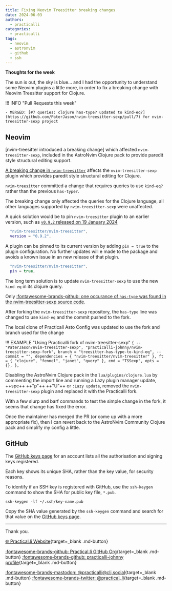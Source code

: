 ```yaml
---
title: Fixing Neovim Treesitter breaking changes
date: 2024-06-03
authors:
  - practicalli
categories:
  - practicalli
tags:
  - neovim
  - astronvim
  - github
  - ssh
---
```


**Thoughts for the week**

The sun is out, the sky is blue... and I had the opportunity to understand some Neovim plugins a little more, in order to fix a breaking change with Neovim Treesitter support for Clojure.

!!! INFO "Pull Requests this week"

    - MERGED: [#7 queries: clojure has-type? updated to kind-eq?](https://github.com/PaterJason/nvim-treesitter-sexp/pull/7) for nvim-treesitter-sexp project

<!-- more -->

## Neovim

[nvim-treesitter introduced a breaking change] which affected `nvim-treesitter-sexp`, included in the AstroNvim Clojure pack to provide paredit style structural editing support.

[A breaking change in `nvim-treesitter`](https://github.com/nvim-treesitter/nvim-treesitter/commit/a80fe081b4c5890980561e0de2458f64aaffbfc7) affects the `nvim-treesitter-sexp` plugin which provides paredit style structural editing for Clojure.  

`nvim-treesitter` committed a change that requires queries to use `kind-eq?` rather than the previous `has-type?`.

The breaking change only affected the queries for the Clojure language, all other languages supported by `nvim-treesitter-sexp` were unaffected.

    

A quick solution would be to pin `nvim-treesitter` plugin to an earlier version, such as [`v0.9.2` released on 19 January 2024](https://github.com/nvim-treesitter/nvim-treesitter/releases/tag/v0.9.2)

```lua
  "nvim-treesitter/nvim-treesitter",
  version = "0.9.2",
```

A plugin can be pinned to its current version by adding `pin = true` to the plugin configuration.  No further updates will e made to the package and avoids a known issue in an new release of that plugin. 

```lua
  "nvim-treesitter/nvim-treesitter",
  pin = true,
```

The long term solution is to update `nvim-treesitter-sexp` to use the new `kind-eq` in its clojure query.

Only [:fontawesome-brands-github: one occurance of `has-type` was found in the nvim-treesitter-sexp source code](https://github.com/PaterJason/nvim-treesitter-sexp/blob/master/queries/clojure/sexp.scm#L42).

After forking the `nvim-treesitter-sexp` repository, the `has-type` line was changed to use `kind-eq` and the commit pushed to the fork. 

The local clone of Practicall Asto Config was updated to use the fork and branch used for the change

!!! EXAMPLE "Using Practicalli fork of nvim-treesitter-sexp"
    ```
      {
        -- "PaterJason/nvim-treesitter-sexp",
        "practicalli-johnny/nvim-treesitter-sexp-fork",
        branch = "treesitter-has-type-to-kind-eq",
        -- commit = "",
        dependencies = { "nvim-treesitter/nvim-treesitter" },
        ft = { "clojure", "fennel", "janet", "query" },
        cmd = "TSSexp",
        opts = {},
      },
    ```

Disabling the AstroNvim Clojure pack in the `lua/plugins/clojure.lua` by commenting the import line and running a Lazy plugin manager update, ++spc++ ++"p"++ ++"U"++ or `:Lazy update`, removed the `nvim-treesitter-sexp` plugin and replaced it with the Practicalli fork.

With a few slurp and barf commands to test the simple change in the fork, it seems that change has fixed the error. 

Once the maintainer has merged the PR (or come up with a more appropriate fix), then I can revert back to the AstroNvim Community Clojure pack and simplify my config a little.


## GitHub

The [GitHub keys page](https://github.com/settings/keys) for an account lists all the authorisation and signing keys registered.

Each key shows its unique SHA, rather than the key value, for security reasons.

To identify if an SSH key is registered with GitHub, use the `ssh-keygen` command to show the SHA for public key file, `*.pub`.

```shell
ssh-keygen -lf ~/.ssh/key-name.pub
```

Copy the SHA value generated by the `ssh-keygen` command and search for that value on the [GitHub keys page](https://github.com/settings/keys).


---
Thank you.

[:globe_with_meridians: Practical.li Website](https://practical.li){target=_blank .md-button} 

[:fontawesome-brands-github: Practical.li GitHub Org](https://github.com/practicalli){target=_blank .md-button} 
[:fontawesome-brands-github: practicalli-johnny profile](https://github.com/practicalli-johnny){target=_blank .md-button}

[:fontawesome-brands-mastodon: @practicalli@clj.social](https://clj.social/@practicalli){target=_blank .md-button}
[:fontawesome-brands-twitter: @practical_li](https://twitter.com/practcial_li){target=_blank .md-button}

